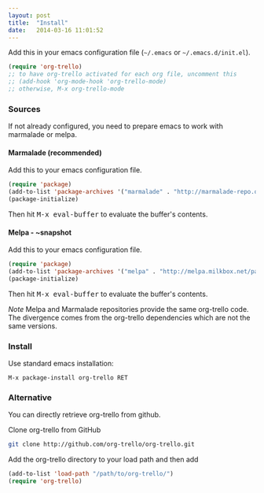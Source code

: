```yaml
---
layout: post
title:  "Install"
date:   2014-03-16 11:01:52
---
```


Add this in your emacs configuration file (`~/.emacs` or `~/.emacs.d/init.el`).

``` lisp
(require 'org-trello)
;; to have org-trello activated for each org file, uncomment this
;; (add-hook 'org-mode-hook 'org-trello-mode)
;; otherwise, M-x org-trello-mode
```

### Sources

If not already configured, you need to prepare emacs to work with marmalade or melpa.

#### Marmalade (recommended)

Add this to your emacs configuration file.

``` lisp
(require 'package)
(add-to-list 'package-archives '("marmalade" . "http://marmalade-repo.org/packages"))
(package-initialize)
```

Then hit <kbd>M-x eval-buffer</kbd> to evaluate the buffer's contents.

#### Melpa - ~snapshot

Add this to your emacs configuration file.

``` lisp
(require 'package)
(add-to-list 'package-archives '("melpa" . "http://melpa.milkbox.net/packages"))
(package-initialize)
```

Then hit <kbd>M-x eval-buffer</kbd> to evaluate the buffer's contents.

*Note*
Melpa and Marmalade repositories provide the same org-trello code.
The divergence comes from the org-trello dependencies which are not the same versions.

### Install

Use standard emacs installation:

`M-x package-install org-trello RET`

### Alternative

You can directly retrieve org-trello from github.

Clone org-trello from GitHub

```sh
git clone http://github.com/org-trello/org-trello.git
```

Add the org-trello directory to your load path and then add

``` lisp
(add-to-list 'load-path "/path/to/org-trello/")
(require 'org-trello)
```
